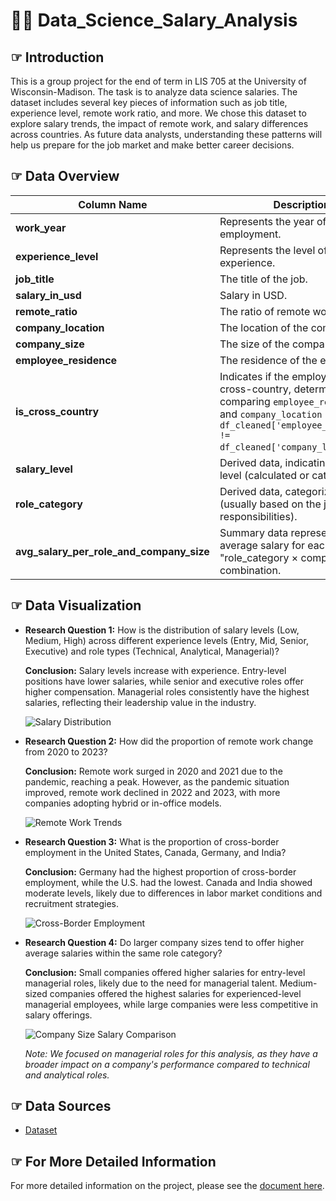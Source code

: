 # 🔎💵 Data_Science_Salary_Analysis
## ☞ Introduction  
This is a group project for the end of term in LIS 705 at the University of Wisconsin-Madison. The task is to analyze data science salaries. The dataset includes several key pieces of information such as job title, experience level, remote work ratio, and more. We chose this dataset to explore salary trends, the impact of remote work, and salary differences across countries. As future data analysts, understanding these patterns will help us prepare for the job market and make better career decisions.  

## ☞ Data Overview
| **Column Name**                          | **Description**                                                                                             |
|------------------------------------------|-------------------------------------------------------------------------------------------------------------|
| **work_year**                            | Represents the year of employment.                                                                          |
| **experience_level**                     | Represents the level of work experience.                                                                     |
| **job_title**                            | The title of the job.                                                                                        |
| **salary_in_usd**                        | Salary in USD.                                                                                                |
| **remote_ratio**                         | The ratio of remote work.                                                                                    |
| **company_location**                     | The location of the company.                                                                                 |
| **company_size**                         | The size of the company.                                                                                     |
| **employee_residence**                   | The residence of the employee.                                                                               |
| **is_cross_country**                     | Indicates if the employee works cross-country, determined by comparing `employee_residence` and `company_location` (i.e., `df_cleaned['employee_residence'] != df_cleaned['company_location']`). |
| **salary_level**                         | Derived data, indicating the salary level (calculated or categorized).                                       |
| **role_category**                        | Derived data, categorizing the role (usually based on the job title or responsibilities).                   |
| **avg_salary_per_role_and_company_size** | Summary data representing the average salary for each "role_category × company_size" combination.           |
  

## ☞ Data Visualization

- **Research Question 1:** How is the distribution of salary levels (Low, Medium, High) across different experience levels (Entry, Mid, Senior, Executive) and role types (Technical, Analytical, Managerial)?

  **Conclusion:** Salary levels increase with experience. Entry-level positions have lower salaries, while senior and executive roles offer higher compensation. Managerial roles consistently have the highest salaries, reflecting their leadership value in the industry.

  ![Salary Distribution](https://github.com/user-attachments/assets/e4b92ab8-27a3-46d4-b37d-dd93e08a97e2)

- **Research Question 2:** How did the proportion of remote work change from 2020 to 2023?

  **Conclusion:** Remote work surged in 2020 and 2021 due to the pandemic, reaching a peak. However, as the pandemic situation improved, remote work declined in 2022 and 2023, with more companies adopting hybrid or in-office models.

  ![Remote Work Trends](https://github.com/user-attachments/assets/1739a19a-3602-4bcd-9a53-218c127b54fd)

- **Research Question 3:** What is the proportion of cross-border employment in the United States, Canada, Germany, and India?

  **Conclusion:** Germany had the highest proportion of cross-border employment, while the U.S. had the lowest. Canada and India showed moderate levels, likely due to differences in labor market conditions and recruitment strategies.

  ![Cross-Border Employment](https://github.com/user-attachments/assets/4f76b960-cd84-4f76-bddd-09fd5d5f7484)

- **Research Question 4:** Do larger company sizes tend to offer higher average salaries within the same role category?

  **Conclusion:** Small companies offered higher salaries for entry-level managerial roles, likely due to the need for managerial talent. Medium-sized companies offered the highest salaries for experienced-level managerial employees, while large companies were less competitive in salary offerings.

  ![Company Size Salary Comparison](https://github.com/user-attachments/assets/9385876b-1be3-4c5f-a069-275f048b47fe)

  *Note: We focused on managerial roles for this analysis, as they have a broader impact on a company's performance compared to technical and analytical roles.*
 

## ☞ Data Sources  
- [Dataset](dataset.csv)  

## ☞ For More Detailed Information  
For more detailed information on the project, please see the [document here](code.ipynb).

